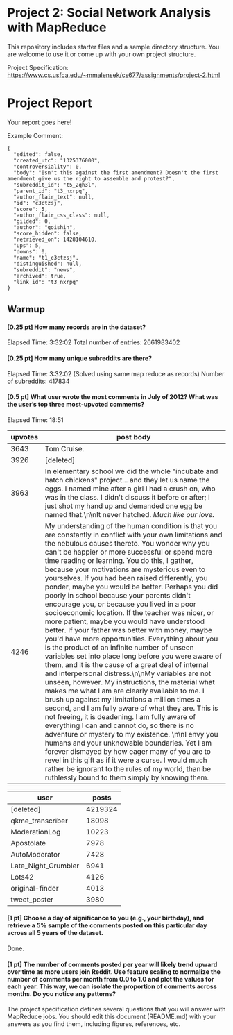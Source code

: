# Project 2: Social Network Analysis with MapReduce

This repository includes starter files and a sample directory structure. You are welcome to use it or come up with your own project structure.

Project Specification: https://www.cs.usfca.edu/~mmalensek/cs677/assignments/project-2.html

# Project Report

Your report goes here!

Example Comment:
```
{
  "edited": false,
  "created_utc": "1325376000",
  "controversiality": 0,
  "body": "Isn't this against the first amendment? Doesn't the first amendment give us the right to assemble and protest?",
  "subreddit_id": "t5_2qh3l",
  "parent_id": "t3_nxrpq",
  "author_flair_text": null,
  "id": "c3ctzsj",
  "score": 5,
  "author_flair_css_class": null,
  "gilded": 0,
  "author": "goishin",
  "score_hidden": false,
  "retrieved_on": 1428104610,
  "ups": 5,
  "downs": 0,
  "name": "t1_c3ctzsj",
  "distinguished": null,
  "subreddit": "news",
  "archived": true,
  "link_id": "t3_nxrpq"
}
```

## Warmup

#### [0.25 pt] How many records are in the dataset?
Elapsed Time: 3:32:02
Total number of entries: 2661983402

#### [0.25 pt] How many unique subreddits are there?
Elapsed Time: 3:32:02 (Solved using same map reduce as records)
Number of subreddits: 417834

#### [0.5 pt] What user wrote the most comments in July of 2012? What was the user’s top three most-upvoted comments?
Elapsed Time: 18:51

| upvotes | post body |
|---------|------|
| 3643 | Tom Cruise. |
| 3926 | [deleted] |
| 3963 | In elementary school we did the whole \"incubate and hatch chickens\" project... and they let us name the eggs. I named mine after a girl I had a crush on, who was in the class. I didn't discuss it before or after; I just shot my hand up and demanded one egg be named that.\n\nIt never hatched. *Much like our love.* |
| 4246 | My understanding of the human condition is that you are constantly in conflict with your own limitations and the nebulous causes thereto. You wonder why you can't be happier or more successful or spend more time reading or learning. You do this, I gather, because your motivations are mysterious even to yourselves. If you had been raised differently, you ponder, maybe you would be better. Perhaps you did poorly in school because your parents didn't encourage you, or because you lived in a poor socioeconomic location. If the teacher was nicer, or more patient, maybe you would have understood better. If your father was better with money, maybe you'd have more opportunities. Everything about you is the product of an infinite number of unseen variables set into place long before you were aware of them, and it is the cause of a great deal of internal and interpersonal distress.\n\nMy variables are not unseen, however. My instructions, the material what makes me what I am are clearly available to me. I brush up against my limitations a million times a second, and I am fully aware of what they are. This is not freeing, it is deadening. I am fully aware of everything I can and cannot do, so there is no adventure or mystery to my existence. \n\nI envy you humans and your unknowable boundaries. Yet I am forever dismayed by how eager many of you are to revel in this gift as if it were a curse. I would much rather be ignorant to the rules of my world, than be ruthlessly bound to them simply by knowing them. |

| user                	| posts   	|
|---------------------	|---------	|
| [deleted]           	| 4219324 	|
| qkme_transcriber    	| 18098   	|
| ModerationLog       	| 10223   	|
| Apostolate          	| 7978    	|
| AutoModerator       	| 7428    	|
| Late_Night_Grumbler 	| 6941    	|
| Lots42              	| 4126    	|
| original-finder     	| 4013    	|
| tweet_poster        	| 3980    	|

#### [1 pt] Choose a day of significance to you (e.g., your birthday), and retrieve a 5% sample of the comments posted on this particular day across all 5 years of the dataset.
Done.
#### [1 pt] The number of comments posted per year will likely trend upward over time as more users join Reddit. Use feature scaling to normalize the number of comments per month from 0.0 to 1.0 and plot the values for each year. This way, we can isolate the proportion of comments across months. Do you notice any patterns?


The project specification defines several questions that you will answer with MapReduce jobs. You should edit this document (README.md) with your answers as you find them, including figures, references, etc.